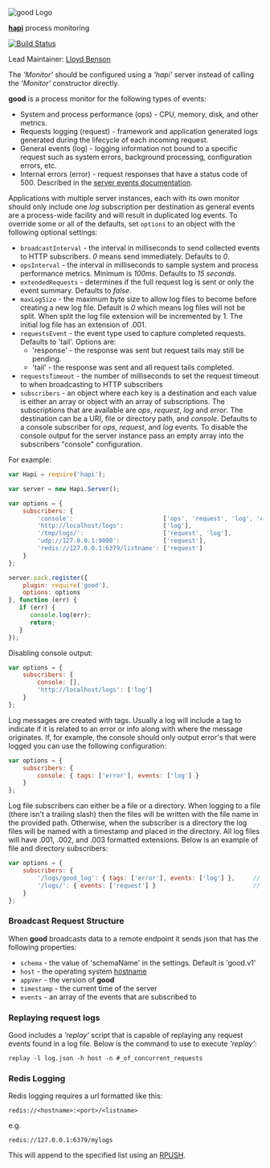 ![good Logo](https://raw.github.com/spumko/good/master/images/good.png)

[**hapi**](https://github.com/hapijs/hapi) process monitoring

[![Build Status](https://secure.travis-ci.org/hapijs/good.png)](http://travis-ci.org/hapijs/good)

Lead Maintainer: [Lloyd Benson](https://github.com/lloydbenson)

The _'Monitor'_ should be configured using a _'hapi'_ server instead of calling the _'Monitor'_ constructor directly.


**good** is a process monitor for the following types of events:
- System and process performance (ops) - CPU, memory, disk, and other metrics.
- Requests logging (request) - framework and application generated logs generated during the lifecycle of each incoming request.
- General events (log) - logging information not bound to a specific request such as system errors, background processing,
  configuration errors, etc.
- Internal errors (error) - request responses that have a status code of 500. Described in the
  [server events documentation](https://github.com/hapijs/hapi/blob/master/docs/Reference.md#server-events).

Applications with multiple server instances, each with its own monitor should only include one _log_ subscription per destination
as general events are a process-wide facility and will result in duplicated log events. To override some or all of the defaults,
set `options` to an object with the following optional settings:

- `broadcastInterval` - the interval in milliseconds to send collected events to HTTP subscribers. _0_ means send immediately. Defaults to _0_.
- `opsInterval` - the interval in milliseconds to sample system and process performance metrics. Minimum is _100ms_. Defaults to _15 seconds_.
- `extendedRequests` - determines if the full request log is sent or only the event summary. Defaults to _false_.
- `maxLogSize` - the maximum byte size to allow log files to become before creating a new log file.  Default is _0_ which means log files will
  not be split.  When split the log file extension will be incremented by 1.  The initial log file has an extension of .001.
- `requestsEvent` - the event type used to capture completed requests. Defaults to 'tail'. Options are:
    - 'response' - the response was sent but request tails may still be pending.
    - 'tail' - the response was sent and all request tails completed.
- `requestsTimeout` - the number of milliseconds to set the request timeout to when broadcasting to HTTP subscribers
- `subscribers` - an object where each key is a destination and each value is either an array or object with an array of subscriptions.
  The subscriptions that are available are _ops_, _request_, _log_ and _error_. The destination can be a URI, file or directory path, and _console_.
  Defaults to a console subscriber for _ops_, _request_, and _log_ events. To disable the console output for the server instance pass an empty array
  into the subscribers "console" configuration.

For example:

```javascript
var Hapi = require('hapi');

var server = new Hapi.Server();

var options = {
    subscribers: {
        'console':                         ['ops', 'request', 'log', 'error'],
        'http://localhost/logs':           ['log'],
        '/tmp/logs/':                      ['request', 'log'],
        'udp://127.0.0.1:9000':            ['request'],
        'redis://127.0.0.1:6379/listname': ['request']
    }
};

server.pack.register({
    plugin: require('good'),
    options: options
}, function (err) {
   if (err) {
      console.log(err);
      return;
   }
});

```

Disabling console output:

```javascript
var options = {
    subscribers: {
        console: [],
        'http://localhost/logs': ['log']
    }
};
```

Log messages are created with tags.  Usually a log will include a tag to indicate if it is related to an error or info along with where the message originates.  If, for example, the console should only output error's that were logged you can use the following configuration:

```javascript
var options = {
    subscribers: {
        console: { tags: ['error'], events: ['log'] }
    }
};
```

Log file subscribers can either be a file or a directory.  When logging to a file (there isn't a trailing slash) then the files will be written with the file name in the provided path.  Otherwise, when the subscriber is a directory the log files will be named with a timestamp and placed in the directory.  All log files will have .001, .002, and .003 formatted extensions.  Below is an example of file and directory subscribers:

```javascript
var options = {
    subscribers: {
        '/logs/good_log': { tags: ['error'], events: ['log'] },     // Creates good_log.001 file in /logs/
        '/logs/': { events: ['request'] }                           // Creates {timestamp}.001 file in /logs/
    }
};
```

### Broadcast Request Structure

When **good** broadcasts data to a remote endpoint it sends json that has the following properties:

- `schema` - the value of 'schemaName' in the settings.  Default is 'good.v1'
- `host` - the operating system [hostname](http://nodejs.org/api/os.html#os_os_hostname)
- `appVer` - the version of **good**
- `timestamp` - the current time of the server
- `events` - an array of the events that are subscribed to


### Replaying request logs

Good includes a _'replay'_ script that is capable of replaying any request events found in a log file.  Below is the command to use to execute _'replay'_:

`replay -l log.json -h host -n #_of_concurrent_requests`

### Redis Logging

Redis logging requires a url formatted like this:

`redis://<hostname>:<port>/<listname>`

e.g.

`redis://127.0.0.1:6379/mylogs`

This will append to the specified list using an [RPUSH](http://redis.io/commands/rpush).
